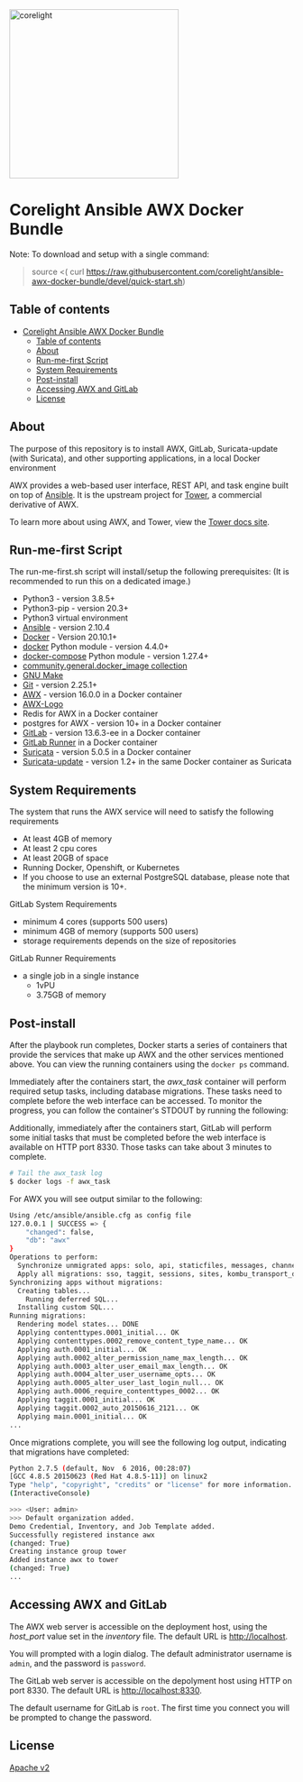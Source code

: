 <img src="https://corelight.com/_nuxt/img/assets/images/logo-corelight-ac156d2.png" width=300 alt="corelight">

# Corelight Ansible AWX Docker Bundle

Note: To download and setup with a single command:
> source <( curl https://raw.githubusercontent.com/corelight/ansible-awx-docker-bundle/devel/quick-start.sh)

## Table of contents

- [Corelight Ansible AWX Docker Bundle](#corelight-ansible-awx-docker-bundle)
  - [Table of contents](#table-of-contents)
  - [About](#about)
  - [Run-me-first Script](#run-me-first-script)
  - [System Requirements](#system-requirements)
  - [Post-install](#post-install)
  - [Accessing AWX and GitLab](#accessing-awx-and-gitlab)
  - [License](#license)

## About

The purpose of this repository is to install AWX, GitLab, Suricata-update (with Suricata), and other supporting applications, in a local Docker environment

AWX provides a web-based user interface, REST API, and task engine built on top of [Ansible](https://github.com/ansible/ansible). It is the upstream project for [Tower](https://www.ansible.com/tower), a commercial derivative of AWX.

To learn more about using AWX, and Tower, view the [Tower docs site](http://docs.ansible.com/ansible-tower/index.html).

## Run-me-first Script

The run-me-first.sh script will install/setup the following prerequisites:  (It is recommended to run this on a dedicated image.)

- Python3 - version 3.8.5+
- Python3-pip - version 20.3+
- Python3 virtual environment
- [Ansible](http://docs.ansible.com/ansible/latest/intro_installation.html) - version 2.10.4
- [Docker](https://docs.docker.com/engine/installation/) - Version 20.10.1+
- [docker](https://pypi.org/project/docker/) Python module - version 4.4.0+
- [docker-compose](https://pypi.org/project/docker-compose/) Python module - version 1.27.4+
- [community.general.docker_image collection](https://docs.ansible.com/ansible/latest/collections/community/general/docker_image_module.html)
- [GNU Make](https://www.gnu.org/software/make/)
- [Git](https://git-scm.com/) - version 2.25.1+
- [AWX](https://github.com/ansible/awx) - version 16.0.0 in a Docker container
- [AWX-Logo](https://github.com/ansible/awx-logos.git)
- Redis for AWX in a Docker container
- postgres for AWX - version 10+ in a Docker container
- [GitLab](https://docs.gitlab.com/omnibus/docker/) - version 13.6.3-ee in a Docker container
- [GitLab Runner](https://docs.gitlab.com/runner/install/docker.html) in a Docker container
- [Suricata](https://suricata.readthedocs.io/en/suricata-5.0.5/what-is-suricata.html) - version 5.0.5 in a Docker container
- [Suricata-update](https://suricata-update.readthedocs.io/en/latest/) - version 1.2+ in the same Docker container as Suricata

## System Requirements

The system that runs the AWX service will need to satisfy the following requirements

- At least 4GB of memory
- At least 2 cpu cores
- At least 20GB of space
- Running Docker, Openshift, or Kubernetes
- If you choose to use an external PostgreSQL database, please note that the minimum version is 10+.

GitLab System Requirements

- minimum 4 cores (supports 500 users)
- minimum 4GB of memory (supports 500 users)
- storage requirements depends on the size of repositories

GitLab Runner Requirements

- a single job in a single instance
  - 1vPU
  - 3.75GB of memory

## Post-install

After the playbook run completes, Docker starts a series of containers that provide the services that make up AWX and the other services mentioned above.  You can view the running containers using the `docker ps` command.

Immediately after the containers start, the *awx_task* container will perform required setup tasks, including database migrations. These tasks need to complete before the web interface can be accessed. To monitor the progress, you can follow the container's STDOUT by running the following:

Additionally, immediately after the containers start, GitLab will perform some initial tasks that must be completed before the web interface is available on HTTP port 8330.  Those tasks can take about 3 minutes to complete.

```bash
# Tail the awx_task log
$ docker logs -f awx_task
```

For AWX you will see output similar to the following:

```bash
Using /etc/ansible/ansible.cfg as config file
127.0.0.1 | SUCCESS => {
    "changed": false,
    "db": "awx"
}
Operations to perform:
  Synchronize unmigrated apps: solo, api, staticfiles, messages, channels, django_extensions, ui, rest_framework, polymorphic
  Apply all migrations: sso, taggit, sessions, sites, kombu_transport_django, social_auth, contenttypes, auth, conf, main
Synchronizing apps without migrations:
  Creating tables...
    Running deferred SQL...
  Installing custom SQL...
Running migrations:
  Rendering model states... DONE
  Applying contenttypes.0001_initial... OK
  Applying contenttypes.0002_remove_content_type_name... OK
  Applying auth.0001_initial... OK
  Applying auth.0002_alter_permission_name_max_length... OK
  Applying auth.0003_alter_user_email_max_length... OK
  Applying auth.0004_alter_user_username_opts... OK
  Applying auth.0005_alter_user_last_login_null... OK
  Applying auth.0006_require_contenttypes_0002... OK
  Applying taggit.0001_initial... OK
  Applying taggit.0002_auto_20150616_2121... OK
  Applying main.0001_initial... OK
...
```

Once migrations complete, you will see the following log output, indicating that migrations have completed:

```bash
Python 2.7.5 (default, Nov  6 2016, 00:28:07)
[GCC 4.8.5 20150623 (Red Hat 4.8.5-11)] on linux2
Type "help", "copyright", "credits" or "license" for more information.
(InteractiveConsole)

>>> <User: admin>
>>> Default organization added.
Demo Credential, Inventory, and Job Template added.
Successfully registered instance awx
(changed: True)
Creating instance group tower
Added instance awx to tower
(changed: True)
...
```

## Accessing AWX and GitLab

The AWX web server is accessible on the deployment host, using the *host_port* value set in the *inventory* file. The default URL is [http://localhost](http://localhost).

You will prompted with a login dialog. The default administrator username is `admin`, and the password is `password`.

The GitLab web server is accessible on the depolyment host using HTTP on port 8330.  The default URL is [http://localhost:8330](http://localhost:8330).

The default username for GitLab is `root`.  The first time you connect you will be prompted to change the password.


## License

[Apache v2](./LICENSE.md)
